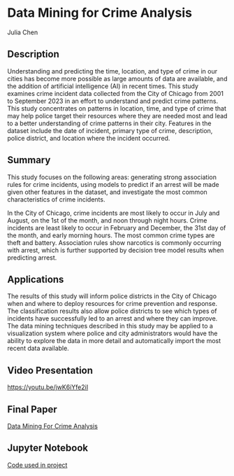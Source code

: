 # Data Mining for Crime Analysis

Julia Chen

## Description

Understanding and predicting the time, location, and type of crime in our cities has become more possible as large amounts of data are available, and the addition of artificial intelligence (AI) in recent times. This study examines crime incident data collected from the City of Chicago from 2001 to September 2023 in an effort to understand and predict crime patterns. This study concentrates on patterns in location, time, and type of crime that may help police target their resources where they are needed most and lead to a better understanding of crime patterns in their city. Features in the dataset include the date of incident, primary type of crime, description, police district, and location where the incident occurred.

## Summary

This study focuses on the following areas: generating strong association rules for crime incidents, using models to predict if an arrest will be made given other features in the dataset, and investigate the most common characteristics of crime incidents.

In the City of Chicago, crime incidents are most likely to occur in July and August, on the 1st of the month, and noon through night hours. Crime incidents are least likely to occur in February and December, the 31st day of the month, and early morning hours. The most common crime types are theft and battery. Association rules show narcotics is commonly occurring with arrest, which is further supported by decision tree model results when predicting arrest.

## Applications

The results of this study will inform police districts in the City of Chicago when and where to deploy resources for crime prevention and response. The classification results also allow police districts to see which types of incidents have successfully led to an arrest and where they can improve. The data mining techniques described in this study may be applied to a visualization system where police and city administrators would have the ability to explore the data in more detail and automatically import the most recent data available.

## Video Presentation

https://youtu.be/jwK6iYfe2iI

## Final Paper

[Data Mining For Crime Analysis](03_DataMiningForCrimeAnalysis_Part4.pdf)

## Jupyter Notebook

[Code used in project](crime_notebook.ipynb)
